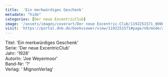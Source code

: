 ```yaml
---
title:  'Ein merkwürdiges Geschenk'
metadate: "hide"
categories: [Der neue ExcentricClub]
image: '/assets/images/coverart/Der neue Excentric-Club/1192251571_00000010.jpg'
visit: 'https://portal.dnb.de/bookviewer/view/1192251571#page/n0/mode/2up'
---
```

Titel: 'Ein merkwürdiges Geschenk' <br>
Serie: 'Der neue ExcentricClub' <br>
Jahr: '1926' <br>
AutorIn: 'Joe Weyermoor' <br>
Band-Nr: '?' <br>
Verlag: ' MignonVerlag'